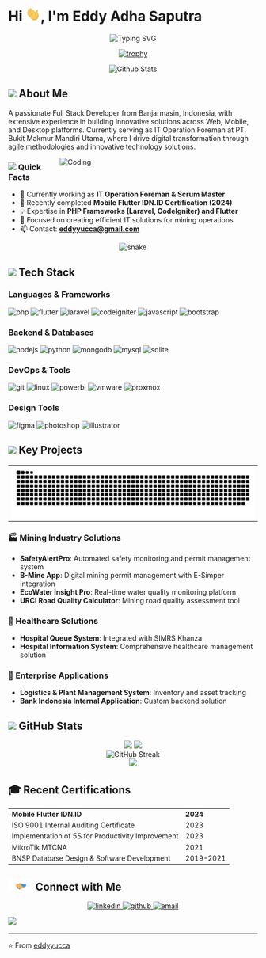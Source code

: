 # Hi <img src="https://raw.githubusercontent.com/ABSphreak/ABSphreak/master/gifs/Hi.gif" width="30px">, I'm Eddy Adha Saputra

<div align="center">
  <img src="https://readme-typing-svg.herokuapp.com?font=Fira+Code&size=25&duration=3000&pause=1000&color=2C974B&background=FF000000&center=true&vCenter=true&width=435&lines=Fullstack+Developer+%F0%9F%92%BB;Mobile+Developer+%F0%9F%93%B1;IT+Operations+Specialist+%F0%9F%94%A7;Scrum+Master+%F0%9F%8F%83" alt="Typing SVG" />
  
  <br>
  
  [![trophy](https://github-profile-trophy.vercel.app/?username=eddyyucca&theme=onedark&row=1&column=6)](https://github.com/ryo-ma/github-profile-trophy)
  
  <img src="https://raw.githubusercontent.com/mayhemantt/mayhemantt/Update/svg/Bottom.svg" alt="Github Stats" />
</div>

## <img src="https://media2.giphy.com/media/QssGEmpkyEOhBCb7e1/giphy.gif?cid=ecf05e47a0n3gi1bfqntqmob8g9aid1oyj2wr3ds3mg700bl&rid=giphy.gif" width="25"> About Me

A passionate Full Stack Developer from Banjarmasin, Indonesia, with extensive experience in building innovative solutions across Web, Mobile, and Desktop platforms. Currently serving as IT Operation Foreman at PT. Bukit Makmur Mandiri Utama, where I drive digital transformation through agile methodologies and innovative technology solutions.

<img align="right" alt="Coding" width="400" src="https://user-images.githubusercontent.com/74038190/229223263-cf2e4b07-2615-4f87-9c38-e37600f8381a.gif"/>

### <img src="https://media.giphy.com/media/iY8CRBdQXODJSCERIr/giphy.gif" width="25"> Quick Facts

- 🔭 Currently working as **IT Operation Foreman & Scrum Master**
- 🌱 Recently completed **Mobile Flutter IDN.ID Certification (2024)**
- 💡 Expertise in **PHP Frameworks (Laravel, CodeIgniter) and Flutter**
- 🎯 Focused on creating efficient IT solutions for mining operations
- 📫 Contact: **eddyyucca@gmail.com**

<p align="center">
  <img src="https://github.com/eddyyucca/eddyyucca/blob/output/github-contribution-grid-snake.svg" alt="snake">
</p>

## <img src="https://media.giphy.com/media/WUlplcMpOCEmTGBtBW/giphy.gif" width="30"> Tech Stack

### Languages & Frameworks
<p align="left">
<img src="https://img.shields.io/badge/PHP-777BB4?style=for-the-badge&logo=php&logoColor=white" alt="php" />
<img src="https://img.shields.io/badge/Flutter-02569B?style=for-the-badge&logo=flutter&logoColor=white" alt="flutter" />
<img src="https://img.shields.io/badge/Laravel-FF2D20?style=for-the-badge&logo=laravel&logoColor=white" alt="laravel" />
<img src="https://img.shields.io/badge/CodeIgniter-EF4223?style=for-the-badge&logo=codeigniter&logoColor=white" alt="codeigniter" />
<img src="https://img.shields.io/badge/JavaScript-F7DF1E?style=for-the-badge&logo=javascript&logoColor=black" alt="javascript" />
<img src="https://img.shields.io/badge/Bootstrap-7952B3?style=for-the-badge&logo=bootstrap&logoColor=white" alt="bootstrap" />
</p>

### Backend & Databases
<p align="left">
<img src="https://img.shields.io/badge/Node.js-339933?style=for-the-badge&logo=nodedotjs&logoColor=white" alt="nodejs" />
<img src="https://img.shields.io/badge/Python-3776AB?style=for-the-badge&logo=python&logoColor=white" alt="python" />
<img src="https://img.shields.io/badge/MongoDB-47A248?style=for-the-badge&logo=mongodb&logoColor=white" alt="mongodb" />
<img src="https://img.shields.io/badge/MySQL-4479A1?style=for-the-badge&logo=mysql&logoColor=white" alt="mysql" />
<img src="https://img.shields.io/badge/SQLite-003B57?style=for-the-badge&logo=sqlite&logoColor=white" alt="sqlite" />
</p>

### DevOps & Tools
<p align="left">
<img src="https://img.shields.io/badge/Git-F05032?style=for-the-badge&logo=git&logoColor=white" alt="git" />
<img src="https://img.shields.io/badge/Linux-FCC624?style=for-the-badge&logo=linux&logoColor=black" alt="linux" />
<img src="https://img.shields.io/badge/PowerBI-F2C811?style=for-the-badge&logo=powerbi&logoColor=black" alt="powerbi" />
<img src="https://img.shields.io/badge/VMware-607078?style=for-the-badge&logo=vmware&logoColor=white" alt="vmware" />
<img src="https://img.shields.io/badge/Proxmox-E57000?style=for-the-badge&logo=proxmox&logoColor=white" alt="proxmox" />
</p>

### Design Tools
<p align="left">
<img src="https://img.shields.io/badge/Figma-F24E1E?style=for-the-badge&logo=figma&logoColor=white" alt="figma" />
<img src="https://img.shields.io/badge/Photoshop-31A8FF?style=for-the-badge&logo=adobe-photoshop&logoColor=white" alt="photoshop" />
<img src="https://img.shields.io/badge/Illustrator-FF9A00?style=for-the-badge&logo=adobe-illustrator&logoColor=white" alt="illustrator" />
</p>

## <img src="https://media.giphy.com/media/iY8CRBdQXODJSCERIr/giphy.gif" width="25"> Key Projects

<div align="center">
  <table>
    <tr>
      <td>
        <a href="#">
          <img src="https://raw.githubusercontent.com/Platane/snk/output/github-contribution-grid-snake.svg" alt="snake" align="left"/>
        </a>
      </td>
    </tr>
  </table>
</div>

### 🏭 Mining Industry Solutions
- **SafetyAlertPro**: Automated safety monitoring and permit management system
- **B-Mine App**: Digital mining permit management with E-Simper integration
- **EcoWater Insight Pro**: Real-time water quality monitoring platform
- **URCI Road Quality Calculator**: Mining road quality assessment tool

### 🏥 Healthcare Solutions
- **Hospital Queue System**: Integrated with SIMRS Khanza
- **Hospital Information System**: Comprehensive healthcare management solution

### 💼 Enterprise Applications
- **Logistics & Plant Management System**: Inventory and asset tracking
- **Bank Indonesia Internal Application**: Custom backend solution

## <img src="https://media.giphy.com/media/dWesBcTLavkZuG35MI/giphy.gif" width="25"> GitHub Stats

<div align="center">
  <img height="180em" src="https://github-readme-stats.vercel.app/api?username=eddyyucca&show_icons=true&theme=tokyonight&include_all_commits=true&count_private=true"/>
  <img height="180em" src="https://github-readme-stats.vercel.app/api/top-langs/?username=eddyyucca&layout=compact&langs_count=7&theme=tokyonight"/>
</div>

<div align="center">
  <img src="https://github-readme-streak-stats.herokuapp.com/?user=eddyyucca&theme=tokyonight" alt="GitHub Streak" />
</div>

<div align="center">
  <img src="https://github-profile-summary-cards.vercel.app/api/cards/profile-details?username=eddyyucca&theme=tokyonight" />
</div>

## 🎓 Recent Certifications
<div align="center">
  <table>
    <tr>
      <td><b>Mobile Flutter IDN.ID</b></td>
      <td><b>2024</b></td>
    </tr>
    <tr>
      <td>ISO 9001 Internal Auditing Certificate</td>
      <td>2023</td>
    </tr>
    <tr>
      <td>Implementation of 5S for Productivity Improvement</td>
      <td>2023</td>
    </tr>
    <tr>
      <td>MikroTik MTCNA</td>
      <td>2021</td>
    </tr>
    <tr>
      <td>BNSP Database Design & Software Development</td>
      <td>2019-2021</td>
    </tr>
  </table>
</div>

## <img src="https://github.com/0xAbdulKhalid/0xAbdulKhalid/raw/main/assets/mdImages/handshake.gif" width="50"> Connect with Me

<p align="center">
  <a href="https://www.linkedin.com/in/eddyyucca">
    <img src="https://img.shields.io/badge/LinkedIn-0077B5?style=for-the-badge&logo=linkedin&logoColor=white" alt="linkedin" />
  </a>
  <a href="https://github.com/eddyyucca">
    <img src="https://img.shields.io/badge/GitHub-100000?style=for-the-badge&logo=github&logoColor=white" alt="github" />
  </a>
  <a href="mailto:eddyyucca@gmail.com">
    <img src="https://img.shields.io/badge/Email-D14836?style=for-the-badge&logo=gmail&logoColor=white" alt="email" />
  </a>
</p>

<img src="https://raw.githubusercontent.com/Trilokia/Trilokia/379277808c61ef204768a61bbc5d25bc7798ccf1/bottom_header.svg" />

---
⭐️ From [eddyyucca](https://github.com/eddyyucca)

